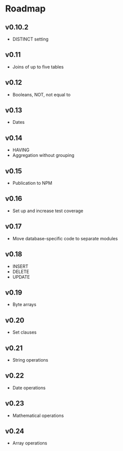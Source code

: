 # Roadmap

## v0.10.2
- DISTINCT setting

## v0.11
- Joins of up to five tables

## v0.12
- Booleans, NOT, not equal to

## v0.13
- Dates

## v0.14
- HAVING
- Aggregation without grouping

## v0.15
- Publication to NPM

## v0.16
- Set up and increase test coverage

## v0.17
- Move database-specific code to separate modules

## v0.18
- INSERT
- DELETE
- UPDATE

## v0.19
- Byte arrays

## v0.20
- Set clauses

## v0.21
- String operations

## v0.22
- Date operations

## v0.23
- Mathematical operations

## v0.24
- Array operations